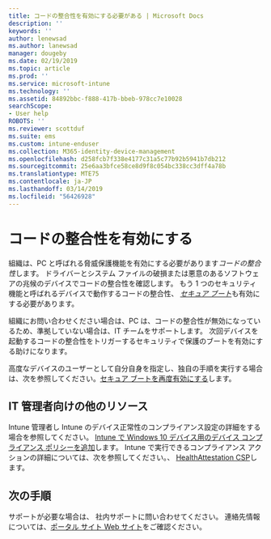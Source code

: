 ```yaml
---
title: コードの整合性を有効にする必要がある | Microsoft Docs
description: ''
keywords: ''
author: lenewsad
ms.author: lanewsad
manager: dougeby
ms.date: 02/19/2019
ms.topic: article
ms.prod: ''
ms.service: microsoft-intune
ms.technology: ''
ms.assetid: 84892bbc-f888-417b-bbeb-978cc7e10028
searchScope:
- User help
ROBOTS: ''
ms.reviewer: scottduf
ms.suite: ems
ms.custom: intune-enduser
ms.collection: M365-identity-device-management
ms.openlocfilehash: d258fcb7f338e4177c31a5c77b92b5941b7db212
ms.sourcegitcommit: 25e6aa3bfce58ce8d9f8c054bc338cc3dff4a78b
ms.translationtype: MTE75
ms.contentlocale: ja-JP
ms.lasthandoff: 03/14/2019
ms.locfileid: "56426928"
---
```

# <a name="enable-code-integrity"></a>コードの整合性を有効にする

組織は、PC と呼ばれる脅威保護機能を有効にする必要があります*コードの整合性*します。 ドライバーとシステム ファイルの破損または悪意のあるソフトウェアの兆候のデバイスでコードの整合性を確認します。 もう 1 つのセキュリティ機能と呼ばれるデバイスで動作するコードの整合性、 [*セキュア ブート*](https://docs.microsoft.com/windows/security/information-protection/secure-the-windows-10-boot-process#secure-boot)も有効にする必要があります。 

組織にお問い合わせください場合は、PC は、コードの整合性が無効になっているため、準拠していない場合は、IT チームをサポートします。 次回デバイスを起動するコードの整合性をトリガーするセキュリティで保護のブートを有効にする助けになります。 

高度なデバイスのユーザーとして自分自身を指定し、独自の手順を実行する場合は、次を参照してください。[セキュア ブートを再度有効にする](https://docs.microsoft.com/windows-hardware/manufacture/desktop/disabling-secure-boot#re-enable-secure-boot)します。

## <a name="additional-resources-for-it-administrators"></a>IT 管理者向けの他のリソース  
Intune 管理者し Intune のデバイス正常性のコンプライアンス設定の詳細をする場合を参照してください。 [Intune で Windows 10 デバイス用のデバイス コンプライアンス ポリシーを追加](https://docs.microsoft.com/intune/compliance-policy-create-windows#windows-10-and-later-policy-settings)します。 Intune で実行できるコンプライアンス アクションの詳細については、次を参照してください。、 [HealthAttestation CSP](https://docs.microsoft.com/windows/client-management/mdm/healthattestation-csp#a-href-idtake-policy-actionastep-8-take-appropriate-policy-action-based-on-evaluation-results)します。  

## <a name="next-steps"></a>次の手順  
サポートが必要な場合は、 社内サポートに問い合わせてください。 連絡先情報については、[ポータル サイト Web サイト](https://go.microsoft.com/fwlink/?linkid=2010980)をご確認ください。

